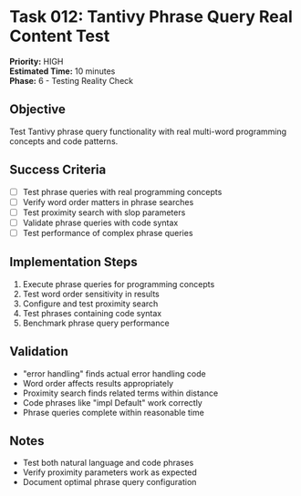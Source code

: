 # Task 012: Tantivy Phrase Query Real Content Test
**Priority:** HIGH  
**Estimated Time:** 10 minutes  
**Phase:** 6 - Testing Reality Check  

## Objective
Test Tantivy phrase query functionality with real multi-word programming concepts and code patterns.

## Success Criteria
- [ ] Test phrase queries with real programming concepts
- [ ] Verify word order matters in phrase searches
- [ ] Test proximity search with slop parameters
- [ ] Validate phrase queries with code syntax
- [ ] Test performance of complex phrase queries

## Implementation Steps
1. Execute phrase queries for programming concepts
2. Test word order sensitivity in results
3. Configure and test proximity search
4. Test phrases containing code syntax
5. Benchmark phrase query performance

## Validation
- "error handling" finds actual error handling code
- Word order affects results appropriately
- Proximity search finds related terms within distance
- Code phrases like "impl Default" work correctly
- Phrase queries complete within reasonable time

## Notes
- Test both natural language and code phrases
- Verify proximity parameters work as expected
- Document optimal phrase query configuration